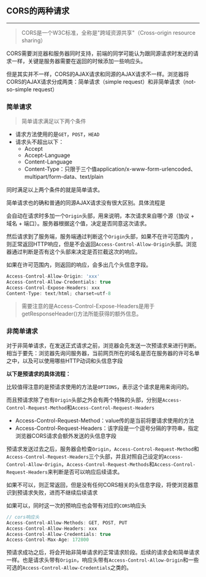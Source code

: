 ## CORS的两种请求

---

> CORS是一个W3C标准，全称是"跨域资源共享"（Cross-origin resource sharing）

CORS需要浏览器和服务器同时支持，前端的同学可能认为跟同源请求时发送的请求一样，关键是服务器需要在返回的时候添加一些响应头。

但是其实并不一样，CORS的AJAX请求和同源的AJAX请求不一样。浏览器将CORS的AJAX请求分成两类：简单请求（simple request）和非简单请求（not-so-simple request）

### 简单请求

> 简单请求满足以下两个条件

- 请求方法使用的是`GET`，`POST`，`HEAD`
- 请求头不超出以下：
  - Accept
  - Accept-Language
  - Content-Language
  - Content-Type：只限于三个值application/x-www-form-urlencoded、multipart/form-data、text/plain

同时满足以上两个条件的就是简单请求。

简单请求也的确和普通的同源AJAX请求没有很大区别。具体流程是

会自动在请求时多加一个`Origin`头部，用来说明，本次请求来自哪个源（协议 + 域名 + 端口）。服务器根据这个值，决定是否同意这次请求。

然后请求到了服务端，服务端通过判断这个`Origin`头部，如果不在许可范围内
，则正常返回HTTP响应，但是不会返回`Access-Control-Allow-Origin`头部。浏览器通过判断是否有这个头部来决定是否拦截这次的响应。

如果在许可范围内，则返回的响应，会多出几个头信息字段。

``` javascript
Access-Control-Allow-Origin: 'xxx'
Access-Control-Allow-Credentials: true
Access-Control-Expose-Headers: xxx
Content-Type: text/html; charset=utf-8
```

> 需要注意的是Access-Control-Expose-Headers是用于getResponseHeader()方法所能获得的额外信息。

### 非简单请求

对于非简单请求，在发送正式请求之前，浏览器会先发送一次预请求来进行判断。相当于要先：浏览器先询问服务器，当前网页所在的域名是否在服务器的许可名单之中，以及可以使用哪些HTTP动词和头信息字段

**以下是预请求的具体流程：**

比较值得注意的是预请求使用的方法是`OPTIONS`，表示这个请求是用来询问的。

而且预请求除了也有`Origin`头部之外会有两个特殊的头部，分别是`Access-Control-Request-Method`和`Access-Control-Request-Headers`

- Access-Control-Request-Method：value传的是当前将要请求使用的方法
- Access-Control-Request-Headers：该字段是一个逗号分隔的字符串，指定浏览器CORS请求会额外发送的头信息字段

预请求发送过去之后，服务器会检查`Origin`，`Access-Control-Request-Method`和`Access-Control-Request-Headers`三个头部，并且对照自己设定的`Access-Control-Allow-Origin`，`Access-Control-Request-Methods`和`Access-Control-Request-Headers`来判断是否可以响应后续请求。

如果不可以，则正常返回，但是没有任何CORS相关的头信息字段，将使浏览器意识到预请求失败，进而不继续后续请求

如果可以，同时这一次的预响应也会带有对应的`CORS`响应头

```js
// cors响应头
Access-Control-Allow-Methods: GET, POST, PUT
Access-Control-Allow-Headers: xxx
Access-Control-Allow-Credentials: true
Access-Control-Max-Age: 172800
```

预请求成功之后，将会开始非简单请求的正常请求阶段。后续的请求会和简单请求一样。也是请求头带有`Origin`，响应头带有`Access-Control-Allow-Origin`和一些可选的`Access-Control-Allow-Credentials`之类的。
